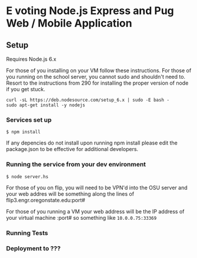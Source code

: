 # E voting Node.js Express and Pug Web / Mobile Application

## Setup 

Requires Node.js 6.x 

For those of you installing on your VM follow these instructions.  For those of you running on the school server, you cannot sudo and shouldn't need to.  Resort to the instructions from 290 for installing the proper version of node if you get stuck. 

	curl -sL https://deb.nodesource.com/setup_6.x | sudo -E bash -
	sudo apt-get install -y nodejs

### Services set up 

	$ npm install 

If any depencies do not install upon running npm install please edit the package.json to be effective for additional developers. 


### Running the service from your dev environment

	$ node server.hs

For those of you on flip, you will need to be VPN'd into the OSU server and your web addres will be something along the lines of flip3.engr.oregonstate.edu:port# 

For those of you running a VM your web address will be the IP address of your virtual machine :port# so something like `10.0.0.75:33369` 

### Running Tests


### Deployment to ??? 



